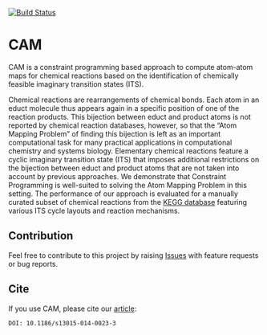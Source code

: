 [![Build Status](https://travis-ci.org/BackofenLab/CAM.svg?branch=master)](https://travis-ci.org/BackofenLab/CAM)

# CAM

CAM is a constraint programming based approach to compute atom-atom maps for chemical reactions based on the identification of chemically feasible imaginary transition states (ITS). 

Chemical reactions are rearrangements of chemical bonds. Each atom in an educt molecule thus appears again in a specific position of one of the reaction products. This bijection between educt and product atoms is not reported by chemical reaction databases, however, so that the “Atom Mapping Problem” of finding this bijection is left as an important computational task for many practical applications in computational chemistry and systems biology. Elementary chemical reactions feature a cyclic imaginary transition state (ITS) that imposes additional restrictions on the bijection between educt and product atoms that are not taken into account by previous approaches. We demonstrate that Constraint Programming is well-suited to solving the Atom Mapping Problem in this setting. The performance of our approach is evaluated for a manually curated subset of chemical reactions from the [KEGG database](http://www.genome.jp/kegg/) featuring various ITS cycle layouts and reaction mechanisms.


## Contribution

Feel free to contribute to this project by raising [Issues](https://github.com/BackofenLab/CAM/issues) with feature requests or bug reports.

## Cite
If you use CAM, please cite our [article](http://almob.biomedcentral.com/articles/10.1186/s13015-014-0023-3):
```
DOI: 10.1186/s13015-014-0023-3
```
